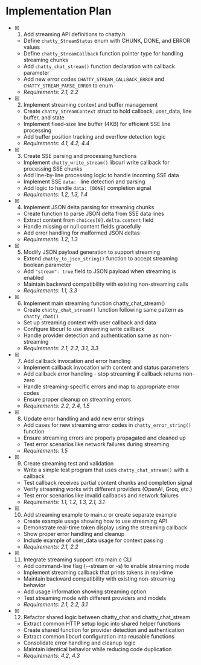 # Implementation Plan

- [x] 1. Add streaming API definitions to chatty.h
  - Define `chatty_StreamStatus` enum with CHUNK, DONE, and ERROR values
  - Define `chatty_StreamCallback` function pointer type for handling streaming chunks
  - Add `chatty_chat_stream()` function declaration with callback parameter
  - Add new error codes `CHATTY_STREAM_CALLBACK_ERROR` and `CHATTY_STREAM_PARSE_ERROR` to enum
  - _Requirements: 2.1, 2.2_

- [x] 2. Implement streaming context and buffer management
  - Create `chatty_StreamContext` struct to hold callback, user_data, line buffer, and state
  - Implement fixed-size line buffer (4KB) for efficient SSE line processing
  - Add buffer position tracking and overflow detection logic
  - _Requirements: 4.1, 4.2, 4.4_

- [x] 3. Create SSE parsing and processing functions
  - Implement `chatty_write_stream()` libcurl write callback for processing SSE chunks
  - Add line-by-line processing logic to handle incoming SSE data
  - Implement SSE `data: ` line detection and parsing
  - Add logic to handle `data: [DONE]` completion signal
  - _Requirements: 1.2, 1.3, 1.4_

- [x] 4. Implement JSON delta parsing for streaming chunks
  - Create function to parse JSON delta from SSE data lines
  - Extract content from `choices[0].delta.content` field
  - Handle missing or null content fields gracefully
  - Add error handling for malformed JSON deltas
  - _Requirements: 1.2, 1.3_

- [x] 5. Modify JSON payload generation to support streaming
  - Extend `chatty_to_json_string()` function to accept streaming boolean parameter
  - Add `"stream": true` field to JSON payload when streaming is enabled
  - Maintain backward compatibility with existing non-streaming calls
  - _Requirements: 1.1, 3.3_

- [x] 6. Implement main streaming function chatty_chat_stream()
  - Create `chatty_chat_stream()` function following same pattern as `chatty_chat()`
  - Set up streaming context with user callback and data
  - Configure libcurl to use streaming write callback
  - Handle provider detection and authentication same as non-streaming
  - _Requirements: 2.1, 2.2, 3.1, 3.3_

- [x] 7. Add callback invocation and error handling
  - Implement callback invocation with content and status parameters
  - Add callback error handling - stop streaming if callback returns non-zero
  - Handle streaming-specific errors and map to appropriate error codes
  - Ensure proper cleanup on streaming errors
  - _Requirements: 2.2, 2.4, 1.5_

- [x] 8. Update error handling and add new error strings
  - Add cases for new streaming error codes in `chatty_error_string()` function
  - Ensure streaming errors are properly propagated and cleaned up
  - Test error scenarios like network failures during streaming
  - _Requirements: 1.5_

- [x] 9. Create streaming test and validation
  - Write a simple test program that uses `chatty_chat_stream()` with a callback
  - Test callback receives partial content chunks and completion signal
  - Verify streaming works with different providers (OpenAI, Groq, etc.)
  - Test error scenarios like invalid callbacks and network failures
  - _Requirements: 1.1, 1.2, 1.3, 2.1, 3.1_

- [x] 10. Add streaming example to main.c or create separate example
  - Create example usage showing how to use streaming API
  - Demonstrate real-time token display using the streaming callback
  - Show proper error handling and cleanup
  - Include example of user_data usage for context passing
  - _Requirements: 2.1, 2.2_

- [x] 11. Integrate streaming support into main.c CLI
  - Add command-line flag (--stream or -s) to enable streaming mode
  - Implement streaming callback that prints tokens in real-time
  - Maintain backward compatibility with existing non-streaming behavior
  - Add usage information showing streaming option
  - Test streaming mode with different providers and models
  - _Requirements: 2.1, 2.2, 3.1_
  
- [x] 12. Refactor shared logic between chatty_chat and chatty_chat_stream
  - Extract common HTTP setup logic into shared helper functions
  - Create shared function for provider detection and authentication
  - Extract common libcurl configuration into reusable functions
  - Consolidate error handling and cleanup logic
  - Maintain identical behavior while reducing code duplication
  - _Requirements: 4.2, 4.3_
